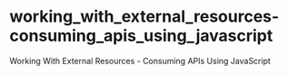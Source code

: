 # working_with_external_resources-consuming_apis_using_javascript
Working With External Resources  -  Consuming APIs Using JavaScript 
